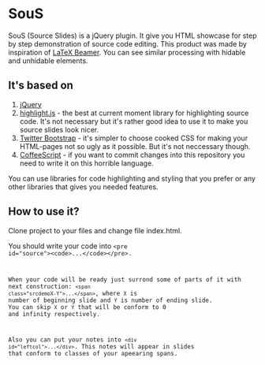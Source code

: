 SouS
====

SouS (Source Slides) is a jQuery plugin. It give you HTML showcase for step by step demonstration of source code editing.
This product was made by inspiration of [LaTeX Beamer](http://en.wikipedia.org/wiki/Beamer_(LaTeX)).
You can see similar processing with hidable and unhidable elements.

It's based on
-----------
1. [jQuery](http://jquery.com)
2. [highlight.js](http://highlightjs.readthedocs.org/) - the best at current moment library for highlighting source code.
It's not necessary but it's rather good idea to use it to make you source slides look nicer.
3. [Twitter Bootstrap](http://twitter.github.com/bootstrap/) - it's simpler to choose cooked CSS for making your HTML-pages
not so ugly as it possible. But it's not neccessary though.
4. [CoffeeScript](http://coffeescript.org/) - if you want to commit changes into this repository you need to 
write it on this horrible language. 

You can use libraries for code highlighting and
styling that you prefer or any other libraries that gives you needed features. 

How to use it?
--------------
Clone project to your files and change file index.html.

You should write your code into <code>&lt;pre id="source"&gt;&lt;code&gt;...&lt;/code&gt;&lt;/pre&gt;.

When your code will be ready just surrond some of parts of it with next construction: 
<code>&lt;span class="srcdemoX-Y"&gt;...&lt;/span&gt;</code>, where <code>X</code> is number of beginning slide
and <code>Y</code> is number of ending slide. You can skip <code>X</code> or <code>Y</code> 
that will be conform to 0 and infinity respectively.

Also you can put your notes into <code>&lt;div id="leftcol"&gt;...&lt;/div&gt;</code>. This notes will appear in slides
that conform to classes of your apeearing spans.


